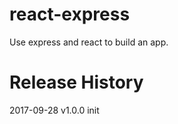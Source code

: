 # react-express
Use express and react to build an app.

# Release History
2017-09-28   v1.0.0   init
